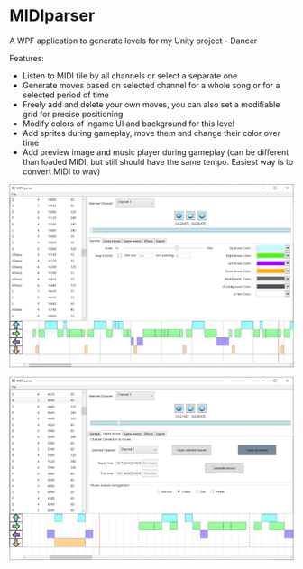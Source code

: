 # MIDIparser
A WPF application to generate levels for my Unity project - Dancer

Features:
- Listen to MIDI file by all channels or select a separate one
- Generate moves based on selected channel for a whole song or for a selected period of time
- Freely add and delete your own moves, you can also set a modifiable grid for precise positioning
- Modify colors of ingame UI and background for this level
- Add sprites during gameplay, move them and change their color over time
- Add preview image and music player during gameplay (can be different than loaded MIDI, but still should have the same tempo. Easiest way is to convert MIDI to wav)

![MainViewImage](Docs/MainView.PNG "MainViewImage")

![MovesViewImage](Docs/MovesView.PNG "MovesViewImage")


